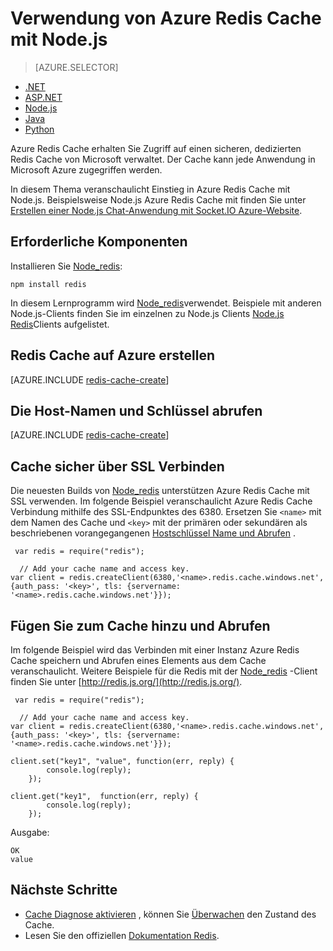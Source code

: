 <properties
    pageTitle="Verwendung von Azure Redis Cache mit Node.js | Microsoft Azure"
    description="Erste Schritte mit Azure Redis Cache Node.js mit Node_redis."
    services="redis-cache"
    documentationCenter=""
    authors="steved0x"
    manager="douge"
    editor="v-lincan"/>

<tags
    ms.service="cache"
    ms.devlang="nodejs"
    ms.topic="hero-article"
    ms.tgt_pltfrm="cache-redis"
    ms.workload="tbd"
    ms.date="10/25/2016"
    ms.author="sdanie"/>

# <a name="how-to-use-azure-redis-cache-with-nodejs"></a>Verwendung von Azure Redis Cache mit Node.js

> [AZURE.SELECTOR]
- [.NET](cache-dotnet-how-to-use-azure-redis-cache.md)
- [ASP.NET](cache-web-app-howto.md)
- [Node.js](cache-nodejs-get-started.md)
- [Java](cache-java-get-started.md)
- [Python](cache-python-get-started.md)

Azure Redis Cache erhalten Sie Zugriff auf einen sicheren, dedizierten Redis Cache von Microsoft verwaltet. Der Cache kann jede Anwendung in Microsoft Azure zugegriffen werden.

In diesem Thema veranschaulicht Einstieg in Azure Redis Cache mit Node.js. Beispielsweise Node.js Azure Redis Cache mit finden Sie unter [Erstellen einer Node.js Chat-Anwendung mit Socket.IO Azure-Website](../app-service-web/web-sites-nodejs-chat-app-socketio.md).


## <a name="prerequisites"></a>Erforderliche Komponenten

Installieren Sie [Node_redis](https://github.com/mranney/node_redis):

    npm install redis

In diesem Lernprogramm wird [Node_redis](https://github.com/mranney/node_redis)verwendet. Beispiele mit anderen Node.js-Clients finden Sie im einzelnen zu Node.js Clients [Node.js Redis](http://redis.io/clients#nodejs)Clients aufgelistet.

## <a name="create-a-redis-cache-on-azure"></a>Redis Cache auf Azure erstellen

[AZURE.INCLUDE [redis-cache-create](../../includes/redis-cache-create.md)]

## <a name="retrieve-the-host-name-and-access-keys"></a>Die Host-Namen und Schlüssel abrufen

[AZURE.INCLUDE [redis-cache-create](../../includes/redis-cache-access-keys.md)]

## <a name="connect-to-the-cache-securely-using-ssl"></a>Cache sicher über SSL Verbinden

Die neuesten Builds von [Node_redis](https://github.com/mranney/node_redis) unterstützen Azure Redis Cache mit SSL verwenden. Im folgende Beispiel veranschaulicht Azure Redis Cache Verbindung mithilfe des SSL-Endpunktes des 6380. Ersetzen Sie `<name>` mit dem Namen des Cache und `<key>` mit der primären oder sekundären als beschriebenen vorangegangenen [Hostschlüssel Name und Abrufen](#retrieve-the-host-name-and-access-keys) .

     var redis = require("redis");
    
      // Add your cache name and access key.
    var client = redis.createClient(6380,'<name>.redis.cache.windows.net', {auth_pass: '<key>', tls: {servername: '<name>.redis.cache.windows.net'}});


## <a name="add-something-to-the-cache-and-retrieve-it"></a>Fügen Sie zum Cache hinzu und Abrufen

Im folgende Beispiel wird das Verbinden mit einer Instanz Azure Redis Cache speichern und Abrufen eines Elements aus dem Cache veranschaulicht. Weitere Beispiele für die Redis mit der [Node_redis](https://github.com/mranney/node_redis) -Client finden Sie unter [http://redis.js.org/](http://redis.js.org/).

     var redis = require("redis");
    
      // Add your cache name and access key.
    var client = redis.createClient(6380,'<name>.redis.cache.windows.net', {auth_pass: '<key>', tls: {servername: '<name>.redis.cache.windows.net'}});
    
    client.set("key1", "value", function(err, reply) {
            console.log(reply);
        });
    
    client.get("key1",  function(err, reply) {
            console.log(reply);
        });

Ausgabe:

    OK
    value


## <a name="next-steps"></a>Nächste Schritte

- [Cache Diagnose aktivieren](cache-how-to-monitor.md#enable-cache-diagnostics) , können Sie [Überwachen](cache-how-to-monitor.md) den Zustand des Cache.
- Lesen Sie den offiziellen [Dokumentation Redis](http://redis.io/documentation).



